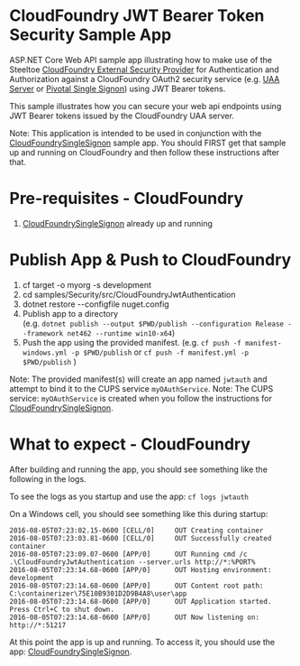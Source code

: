 ﻿# CloudFoundry JWT Bearer Token Security Sample App 
ASP.NET Core Web API sample app illustrating how to make use of the Steeltoe [CloudFoundry External Security Provider](https://github.com/SteeltoeOSS/Security) for Authentication and Authorization against a CloudFoundry OAuth2 security service (e.g. [UAA Server](https://github.com/cloudfoundry/uaa) or [Pivotal Single Signon](https://docs.pivotal.io/p-identity/)) using JWT Bearer tokens.

This sample illustrates how you can secure your web api endpoints using JWT Bearer tokens issued by the CloudFoundry UAA server. 

Note: This application is intended to be used in conjunction with the [CloudFoundrySingleSignon](https://github.com/SteeltoeOSS/Samples/tree/dev/Security/src/CloudFoundrySingleSignon) sample app.  You should FIRST get that sample up and running on CloudFoundry and then follow these instructions after that.

# Pre-requisites - CloudFoundry

1. [CloudFoundrySingleSignon](https://github.com/SteeltoeOSS/Samples/tree/dev/Security/src/CloudFoundrySingleSignon) already up and running

# Publish App & Push to CloudFoundry

1. cf target -o myorg -s development
2. cd samples/Security/src/CloudFoundryJwtAuthentication
3. dotnet restore --configfile nuget.config
4. Publish app to a directory  
(e.g. `dotnet publish --output $PWD/publish --configuration Release --framework net462 --runtime win10-x64`)
5. Push the app using the provided manifest.
 (e.g.  `cf push -f manifest-windows.yml -p $PWD/publish` or `cf push -f manifest.yml -p $PWD/publish` )

Note: The provided manifest(s) will create an app named `jwtauth` and attempt to bind it to the CUPS service `myOAuthService`.  Note: The CUPS service: `myOAuthService` is created when you follow the instructions for [CloudFoundrySingleSignon](https://github.com/SteeltoeOSS/Samples/tree/dev/Security/src/CloudFoundrySingleSignon).

# What to expect - CloudFoundry
After building and running the app, you should see something like the following in the logs. 

To see the logs as you startup and use the app: `cf logs jwtauth`

On a Windows cell, you should see something like this during startup:
```
2016-08-05T07:23:02.15-0600 [CELL/0]     OUT Creating container
2016-08-05T07:23:03.81-0600 [CELL/0]     OUT Successfully created container
2016-08-05T07:23:09.07-0600 [APP/0]      OUT Running cmd /c .\CloudFoundryJwtAuthentication --server.urls http://*:%PORT%
2016-08-05T07:23:14.68-0600 [APP/0]      OUT Hosting environment: development
2016-08-05T07:23:14.68-0600 [APP/0]      OUT Content root path: C:\containerizer\75E10B9301D2D9B4A8\user\app
2016-08-05T07:23:14.68-0600 [APP/0]      OUT Application started. Press Ctrl+C to shut down.
2016-08-05T07:23:14.68-0600 [APP/0]      OUT Now listening on: http://*:51217
```
At this point the app is up and running.  To access it, you should use the app: [CloudFoundrySingleSignon](https://github.com/SteeltoeOSS/Samples/tree/dev/Security/src/CloudFoundrySingleSignon).

